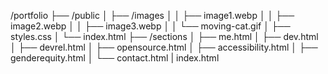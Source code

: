 /portfolio
  ├── /public
  │     ├── /images
  │     │     ├── image1.webp
  │     │     ├── image2.webp
  │     │     ├── image3.webp
  │     │     └── moving-cat.gif
  │     ├── styles.css
  │     └── index.html
  ├── /sections
  │     ├── me.html
  │     ├── dev.html
  │     ├── devrel.html
  │     ├── opensource.html
  │     ├── accessibility.html
  │     ├── genderequity.html
  │     └── contact.html
  |  index.html

